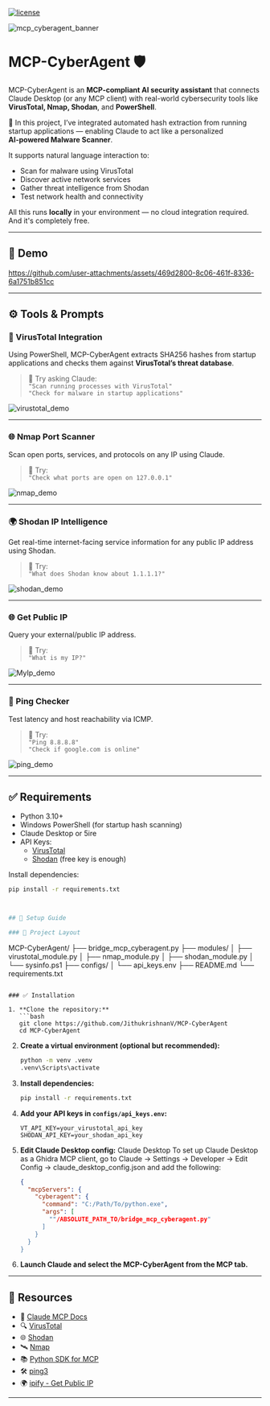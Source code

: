 [![license](https://img.shields.io/github/license/mashape/apistatus.svg?maxAge=2592000)](https://choosealicense.com/licenses/mit/)

![mcp_cyberagent_banner](https://github.com/JithukrishnanV/j/blob/master/pics/Logo.png)

# MCP-CyberAgent 🛡️
MCP-CyberAgent is an **MCP-compliant AI security assistant** that connects Claude Desktop (or any MCP client) with real-world cybersecurity tools like **VirusTotal, Nmap, Shodan**, and **PowerShell**.

🔬 In this project, I’ve integrated automated hash extraction from running startup applications — enabling Claude to act like a personalized  
**AI-powered Malware Scanner**.

It supports natural language interaction to:
- Scan for malware using VirusTotal
- Discover active network services
- Gather threat intelligence from Shodan
- Test network health and connectivity

All this runs **locally** in your environment — no cloud integration required. And it's completely free.

---

## 🎥 Demo

https://github.com/user-attachments/assets/469d2800-8c06-461f-8336-6a1751b851cc

---

## ⚙️ Tools & Prompts

### 🔬 VirusTotal Integration
Using PowerShell, MCP-CyberAgent extracts SHA256 hashes from startup applications and checks them against **VirusTotal’s threat database**.

> 🧠 Try asking Claude:  
> `"Scan running processes with VirusTotal"`  
> `"Check for malware in startup applications"`

![virustotal_demo](https://github.com/JithukrishnanV/j/blob/master/pics/VirusTotal.png)

---

### 🌐 Nmap Port Scanner
Scan open ports, services, and protocols on any IP using Claude.

> 🧠 Try:  
> `"Check what ports are open on 127.0.0.1"`

![nmap_demo](https://github.com/JithukrishnanV/j/blob/master/pics/Nmap1.png)

---

### 🌍 Shodan IP Intelligence
Get real-time internet-facing service information for any public IP address using Shodan.

> 🧠 Try:  
> `"What does Shodan know about 1.1.1.1?"`

![shodan_demo](https://github.com/JithukrishnanV/j/blob/master/pics/Shodan.png)

---

### 🌐 Get Public IP
Query your external/public IP address.

> 🧠 Try:  
> `"What is my IP?"`

![MyIp_demo](https://github.com/JithukrishnanV/j/blob/master/pics/MyIp.png)

---

### 🏓 Ping Checker
Test latency and host reachability via ICMP.

> 🧠 Try:  
> `"Ping 8.8.8.8"`  
> `"Check if google.com is online"`

![ping_demo](https://github.com/JithukrishnanV/j/blob/master/pics/Ping.png)

---

## ✅ Requirements

- Python 3.10+
- Windows PowerShell (for startup hash scanning)
- Claude Desktop or 5ire
- API Keys:
  - [VirusTotal](https://virustotal.com)
  - [Shodan](https://shodan.io) (free key is enough)

Install dependencies:

```bash
pip install -r requirements.txt



## 🔧 Setup Guide

### 📁 Project Layout
```
MCP-CyberAgent/
├── bridge_mcp_cyberagent.py
├── modules/
│   ├── virustotal_module.py
│   ├── nmap_module.py
│   ├── shodan_module.py
│   └── sysinfo.ps1
├── configs/
│   └── api_keys.env
├── README.md
└── requirements.txt
```

### ✅ Installation

1. **Clone the repository:**
   ```bash
   git clone https://github.com/JithukrishnanV/MCP-CyberAgent
   cd MCP-CyberAgent
   ```

2. **Create a virtual environment (optional but recommended):**
   ```bash
   python -m venv .venv
   .venv\Scripts\activate
   ```

3. **Install dependencies:**
   ```bash
   pip install -r requirements.txt
   ```

4. **Add your API keys in `configs/api_keys.env`:**
   ```
   VT_API_KEY=your_virustotal_api_key
   SHODAN_API_KEY=your_shodan_api_key
   ```

5. **Edit Claude Desktop config:**
Claude Desktop
To set up Claude Desktop as a Ghidra MCP client, go to Claude -> Settings -> Developer -> Edit Config -> claude_desktop_config.json and add the following:

   ```json
   {
     "mcpServers": {
       "cyberagent": {
         "command": "C:/Path/To/python.exe",
         "args": [
           ""/ABSOLUTE_PATH_TO/bridge_mcp_cyberagent.py"
         ]
       }
     }
   }
   ```

6. **Launch Claude and select the MCP-CyberAgent from the MCP tab.**

---

## 🔗 Resources

- 🧠 [Claude MCP Docs](https://modelcontextprotocol.io)
- 🔍 [VirusTotal](https://virustotal.com)
- 🌐 [Shodan](https://shodan.io)
- 🛰️ [Nmap](https://nmap.org)
- 📚 [Python SDK for MCP](https://pypi.org/project/mcp/)
- 🛠️ [ping3](https://pypi.org/project/ping3/)
- 🌍 [ipify - Get Public IP](https://www.ipify.org/)

---
